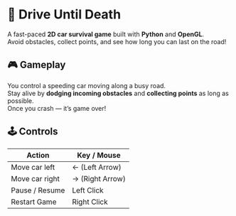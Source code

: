 # 🚗 Drive Until Death

A fast-paced **2D car survival game** built with **Python** and **OpenGL**.  
Avoid obstacles, collect points, and see how long you can last on the road!



## 🎮 Gameplay
You control a speeding car moving along a busy road.  
Stay alive by **dodging incoming obstacles** and **collecting points** as long as possible.  
Once you crash — it’s game over!


## 🕹️ Controls
| Action | Key / Mouse |
|---------|--------------|
| Move car left | ← (Left Arrow) |
| Move car right | → (Right Arrow) |
| Pause / Resume | Left Click |
| Restart Game | Right Click |

